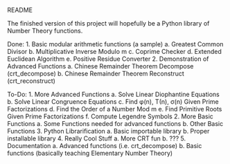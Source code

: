 README

The finished version of this project will hopefully be a Python library of Number Theory functions.

Done:
	1. Basic modular arithmetic functions (a sample)
		a. Greatest Common Divisor
		b. Multiplicative Inverse Modulo m
		c. Coprime Checker
		d. Extended Euclidean Algorithm
		e. Positive Residue Converter
	2. Demonstration of Advanced Functions
		a. Chinese Remainder Theorem Decompose (crt_decompose)
		b. Chinese Remainder Theorem Reconstruct (crt_reconstruct)

To-Do:
	1. More Advanced Functions
		a. Solve Linear Diophantine Equations
		b. Solve Linear Congruence Equations
		c. Find φ(n), Τ(n), σ(n) Given Prime Factorizations
		d. Find the Order of a Number Mod m
		e. Find Primitive Roots Given Prime Factorizations
		f. Compute Legendre Symbols
	2. More Basic Functions
		a. Some Functions needed for advanced functions
		b. Other Basic Functions
	3. Python Librarification
		a. Basic importable library
		b. Proper installable library
	4. Really Cool Stuff
		a. More CRT fun
		b. ???
	5. Documentation
		a. Advanced functions (i.e. crt_decompose)
		b. Basic functions (basically teaching Elementary Number Theory)